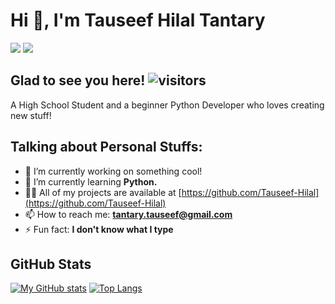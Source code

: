 # Hi 👋, I'm Tauseef Hilal Tantary
<a href="https://twitter.com/_tauseef_hilal_"><img src="https://img.shields.io/badge/Instagram-E4405F?style=for-the-badge&logo=instagram&logoColor=white"></a>    <a href="https://www.instagram.com/_tauseef_hilal_"><img src="https://img.shields.io/badge/Twitter-1DA1F2?style=for-the-badge&logo=twitter&logoColor=white"></a>

## Glad to see you here! ![visitors](https://visitor-badge.glitch.me/badge?page_id=page.id)
A High School Student and a beginner Python Developer who loves creating new stuff!

## Talking about Personal Stuffs:
- 🔭 I’m currently working on something cool!
- 🌱 I’m currently learning **Python.**
- 👨‍💻 All of my projects are available at [https://github.com/Tauseef-Hilal](https://github.com/Tauseef-Hilal)
- 📫 How to reach me: **tantary.tauseef@gmail.com**
- ⚡ Fun fact: **I don't know what I type**

## GitHub Stats
[![My GitHub stats](https://github-readme-stats.vercel.app/api?username=Tauseef-Hilal)](https://github.com/Tauseef-Hilal/github-readme-stats)    [![Top Langs](https://github-readme-stats.vercel.app/api/top-langs/?username=anuraghazra&layout=compact)](https://github.com/anuraghazra/github-readme-stats)
